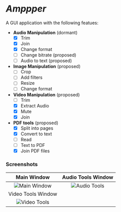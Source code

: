 # _Amppper_

A GUI application with the following featues:
  - **Audio Manipulation** (dormant)
    - [x] Trim
    - [x] Join
    - [x] Change format
    - [ ] Change bitrate (proposed)
    - [ ] Audio to text (proposed)
  - **Image Manipulation** (proposed)
    - [ ] Crop
    - [ ] Add filters
    - [ ] Resize
    - [ ] Change format
  - **Video Manipulation** (proposed)
    - [ ] Trim
    - [x] Extract Audio
    - [x] Mute
    - [x] Join
  - **PDF tools** (proposed)
    - [x] Split into pages
    - [x] Convert to text
    - [ ] Read
    - [ ] Text to PDF
    - [x] Join PDF files
    
### Screenshots
   Main Window                                     |     Audio Tools Window
   :----------------------------------------------:|:----------------------------------------------:
   ![Main Window](https://i.imgur.com/obofvrT.png) | ![Audio Tools](https://i.imgur.com/zLKwxEZ.png)
   Video Tools Window                              |     
   ![Video Tools](https://i.imgur.com/GjDgPIu.png) |

